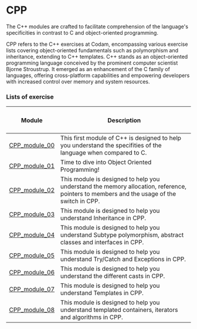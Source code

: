 # CPP
The C++ modules are crafted to facilitate comprehension of the language's specificities in contrast to C and object-oriented programming.

CPP refers to the C++ exercises at Codam, encompassing various exercise lists covering object-oriented fundamentals such as polymorphism and inheritance, extending to C++ templates.
C++ stands as an object-oriented programming language conceived by the prominent computer scientist Bjorne Stroustrup. It emerged as an enhancement of the C family of languages, offering cross-platform capabilities and empowering developers with increased control over memory and system resources.

### Lists of exercise

<table>
	<thead>
		<tr>
			<th><h4>Module</h4></th>
			<th><h4>Description</h4></th>
		</tr>
	</thead>
	<tbody>
		<tr>
			<td><a href=CPP_module_00/>CPP_module_00</a></td>
			<td>This first module of C++ is designed to help you understand the specifities of the language when compared to C.</td>
		</tr>
		<tr>
			<td><a href=CPP_module_01/>CPP_module_01</a></td>
			<td>Time to dive into Object Oriented Programming!</td>
		</tr>
		<tr>
			<td><a href=CPP_module_02/>CPP_module_02</a></td>
			<td>This module is designed to help you understand the memory allocation, reference, pointers to members and the usage of the switch in CPP.</td>
		</tr>
		<tr>
			<td><a href=CPP_module_03/>CPP_module_03</a></td>
			<td>This module is designed to help you understand Inheritance in CPP.</td>
		</tr>
		<tr>
			<td><a href=CPP_module_04/>CPP_module_04</a></td>
			<td>This module is designed to help you understand Subtype polymorphism, abstract classes and interfaces in CPP.</td>
		</tr>
		<tr>
			<td><a href=CPP_module_05/>CPP_module_05</a></td>
			<td>This module is designed to help you understand Try/Catch and Exceptions in CPP.</td>
		</tr>
		<tr>
			<td><a href=CPP_module_06/>CPP_module_06</a></td>
			<td>This module is designed to help you understand the different casts in CPP.</td>
		</tr>
		<tr>
			<td><a href=CPP_module_07/>CPP_module_07</a></td>
			<td>This module is designed to help you understand Templates in CPP.</td>
		</tr>
		<tr>
			<td><a href=CPP_module_08/>CPP_module_08</a></td>
			<td>This module is designed to help you understand templated containers, iterators and algorithms in CPP.</td>
		</tr>
	</tbody>
</table>
